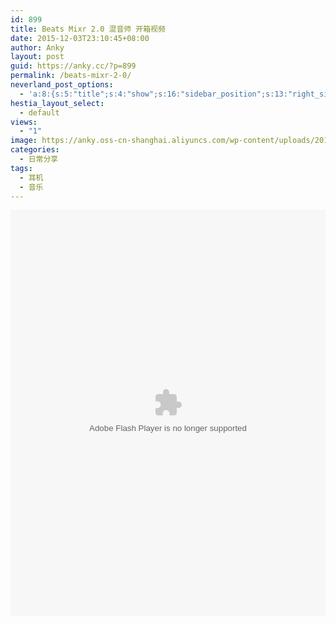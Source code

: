 ```yaml
---
id: 899
title: Beats Mixr 2.0 混音师 开箱视频
date: 2015-12-03T23:10:45+08:00
author: Anky
layout: post
guid: https://anky.cc/?p=899
permalink: /beats-mixr-2-0/
neverland_post_options:
  - 'a:8:{s:5:"title";s:4:"show";s:16:"sidebar_position";s:13:"right_sidebar";s:17:"post_format_video";s:0:"";s:21:"post_format_link_href";s:0:"";s:22:"post_format_link_title";s:0:"";s:22:"post_format_quote_text";s:0:"";s:24:"post_format_quote_author";s:0:"";s:17:"post_format_audio";s:0:"";}'
hestia_layout_select:
  - default
views:
  - "1"
image: https://anky.oss-cn-shanghai.aliyuncs.com/wp-content/uploads/2015/12/large.png
categories:
  - 日常分享
tags:
  - 耳机
  - 音乐
---
```

<embed src='http://player.youku.com/player.php/sid/XMTQxMTk3NzcyMA==/v.swf' allowFullScreen='true' quality='high' width='100%' height='650' align='middle' allowScriptAccess='always' type='application/x-shockwave-flash'>
</embed>
